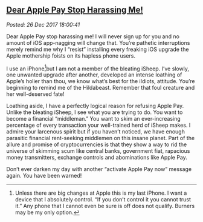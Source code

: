 
[Dear Apple
Pay Stop Harassing Me!](http://analyzethedatanotthedrivel.org/2017/12/26/dear-apple-pay-stop-harassing-me/)
-----------------------------------------------------------------------------------------------------------

*Posted: 26 Dec 2017 18:00:41*

Dear Apple Pay stop harassing me! I will never sign up for you and no
amount of iOS app-nagging will change that. You’re pathetic
interruptions merely remind me why I “resist” installing every freaking
iOS upgrade the Apple mothership foists on its hapless phone users.

I use an iPhone[^1]but I am not a member of the bleating iSheep. I’ve
slowly, one unwanted upgrade after another, developed an intense
loathing of Apple’s holier than thou, we know what’s best for the
iIdiots, attitude. You’re beginning to remind me of the Hildabeast.
Remember that foul creature and her well-deserved fate!

Loathing aside, I have a perfectly logical reason for refusing Apple
Pay. Unlike the bleating iSheep, I see what you are trying to do. You
want to become a financial “middleman.” You want to skim an
ever-increasing percentage of every transaction your well-trained herd
of iSheep makes. I admire your larcenous spirit but if you haven’t
noticed, we have enough parasitic financial rent-seeking middlemen on
this insane planet. Part of the allure and promise of cryptocurrencies
is that they show a way to rid the universe of skimming scum like
central banks, government fiat, rapacious money transmitters, exchange
controls and abominations like Apple Pay.

Don’t ever darken my day with another “activate Apple Pay now” message
again. You have been warned!

[^1]: Unless there are big changes at Apple this is my last iPhone. I
    want a device that I absolutely control. “If you don’t control it
    you cannot trust it.” Any phone that I cannot even be sure is off
    does not qualify. Burners may be my only option.
